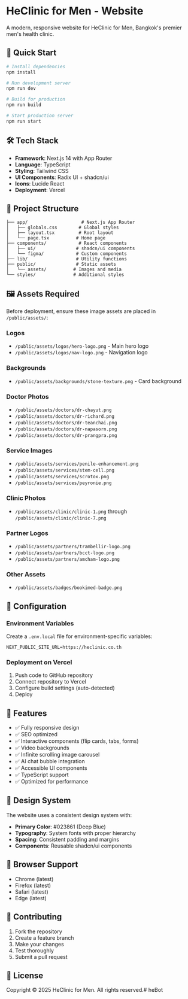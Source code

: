 # HeClinic for Men - Website

A modern, responsive website for HeClinic for Men, Bangkok's premier men's health clinic.

## 🚀 Quick Start

```bash
# Install dependencies
npm install

# Run development server
npm run dev

# Build for production
npm run build

# Start production server
npm run start
```

## 🛠️ Tech Stack

- **Framework**: Next.js 14 with App Router
- **Language**: TypeScript
- **Styling**: Tailwind CSS
- **UI Components**: Radix UI + shadcn/ui
- **Icons**: Lucide React
- **Deployment**: Vercel

## 📁 Project Structure

```
├── app/                    # Next.js App Router
│   ├── globals.css        # Global styles
│   ├── layout.tsx         # Root layout
│   └── page.tsx          # Home page
├── components/            # React components
│   ├── ui/               # shadcn/ui components
│   └── figma/            # Custom components
├── lib/                  # Utility functions
├── public/               # Static assets
│   └── assets/          # Images and media
└── styles/              # Additional styles
```

## 🖼️ Assets Required

Before deployment, ensure these image assets are placed in `/public/assets/`:

### Logos
- `/public/assets/logos/hero-logo.png` - Main hero logo
- `/public/assets/logos/nav-logo.png` - Navigation logo

### Backgrounds
- `/public/assets/backgrounds/stone-texture.png` - Card background

### Doctor Photos
- `/public/assets/doctors/dr-chayut.png`
- `/public/assets/doctors/dr-richard.png` 
- `/public/assets/doctors/dr-teanchai.png`
- `/public/assets/doctors/dr-napasorn.png`
- `/public/assets/doctors/dr-prangpra.png`

### Service Images
- `/public/assets/services/penile-enhancement.png`
- `/public/assets/services/stem-cell.png`
- `/public/assets/services/scrotox.png`
- `/public/assets/services/peyronie.png`

### Clinic Photos
- `/public/assets/clinic/clinic-1.png` through `/public/assets/clinic/clinic-7.png`

### Partner Logos
- `/public/assets/partners/trambellir-logo.png`
- `/public/assets/partners/bcct-logo.png`
- `/public/assets/partners/amcham-logo.png`

### Other Assets
- `/public/assets/badges/bookimed-badge.png`

## 🔧 Configuration

### Environment Variables
Create a `.env.local` file for environment-specific variables:

```env
NEXT_PUBLIC_SITE_URL=https://heclinic.co.th
```

### Deployment on Vercel

1. Push code to GitHub repository
2. Connect repository to Vercel
3. Configure build settings (auto-detected)
4. Deploy

## 📝 Features

- ✅ Fully responsive design
- ✅ SEO optimized
- ✅ Interactive components (flip cards, tabs, forms)
- ✅ Video backgrounds
- ✅ Infinite scrolling image carousel
- ✅ AI chat bubble integration
- ✅ Accessible UI components
- ✅ TypeScript support
- ✅ Optimized for performance

## 🎨 Design System

The website uses a consistent design system with:
- **Primary Color**: #023861 (Deep Blue)
- **Typography**: System fonts with proper hierarchy
- **Spacing**: Consistent padding and margins
- **Components**: Reusable shadcn/ui components

## 📱 Browser Support

- Chrome (latest)
- Firefox (latest)
- Safari (latest)
- Edge (latest)

## 🤝 Contributing

1. Fork the repository
2. Create a feature branch
3. Make your changes
4. Test thoroughly
5. Submit a pull request

## 📄 License

Copyright © 2025 HeClinic for Men. All rights reserved.#   h e B o t  
 